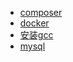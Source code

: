 
* [composer](composer/composer.md)
* [docker](docker/docker.md)
* [安装gcc](gcc)
* [mysql](mysql/mysql.md)